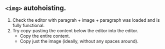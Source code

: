 ## `<img>` autohoisting.

1. Check the editor with paragrah + image + paragraph was loaded and is fully functional.
1. Try copy-pasting the content below the editor into the editor.
   * Copy the entire content.
   * Copy just the image (ideally, without any spaces around).
